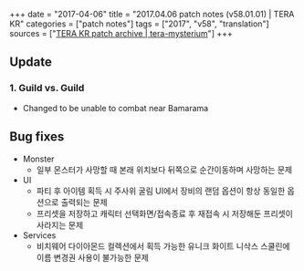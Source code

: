 +++
date = "2017-04-06"
title = "2017.04.06 patch notes (v58.01.01) | TERA KR"
categories = ["patch notes"]
tags = ["2017", "v58", "translation"]
sources = ["[TERA KR patch archive | tera-mysterium](/ko/patch/2017/v58-01-01)"]
+++

## Update

### **1.** Guild vs. Guild
- Changed to be unable to combat near Bamarama

## Bug fixes

- Monster
  - 일부 몬스터가 사망할 때 본래 위치보다 뒤쪽으로 순간이동하며 사망하는 문제
- UI
  - 파티 후 아이템 획득 시 주사위 굴림 UI에서 장비의 랜덤 옵션이 항상 동일한 옵션으로 출력되는 문제
  - 프리셋을 저장하고 캐릭터 선택화면/접속종료 후 재접속 시 저장해둔 프리셋이 사라지는 문제
- Services
  - 비치웨어 다이아몬드 컬렉션에서 획득 가능한 유니크 화이트 니삭스 스쿨린에 이름 변경권 사용이 불가능한 문제
